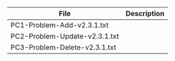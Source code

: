 File|Description
----|-----------
PC1-Problem-Add-v2.3.1.txt|
PC2-Problem-Update-v2.3.1.txt|
PC3-Problem-Delete-v2.3.1.txt|
